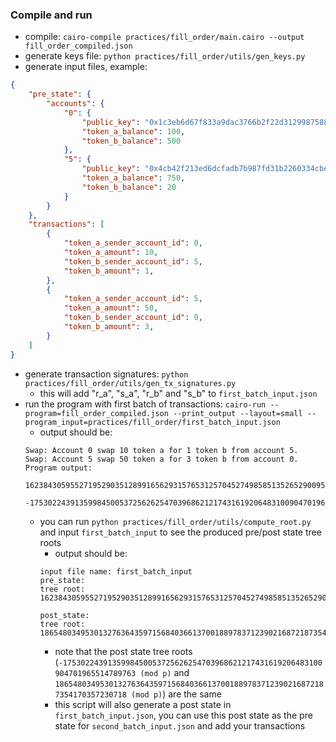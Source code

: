 ### Compile and run
- compile: `cairo-compile practices/fill_order/main.cairo --output fill_order_compiled.json`
- generate keys file: `python practices/fill_order/utils/gen_keys.py`
- generate input files, example:
```json
{
    "pre_state": {
        "accounts": {
            "0": {
                "public_key": "0x1c3eb6d67f833a9dac3766b2f22d31299875884f3fc84ebc70c322e8fb18112",
                "token_a_balance": 100,
                "token_b_balance": 500
            },
            "5": {
                "public_key": "0x4cb42f213ed6dcfadb7b987fd31b2260334cbe404315708d17a2404fbadb11e",
                "token_a_balance": 750,
                "token_b_balance": 20
            }
        }
    },
    "transactions": [
        {
            "token_a_sender_account_id": 0,
            "token_a_amount": 10,
            "token_b_sender_account_id": 5,
            "token_b_amount": 1,
        },
        {
            "token_a_sender_account_id": 5,
            "token_a_amount": 50,
            "token_b_sender_account_id": 0,
            "token_b_amount": 3,
        }
    ]
}
``` 
- generate transaction signatures: `python practices/fill_order/utils/gen_tx_signatures.py`
    - this will add "r_a", "s_a", "r_b" and "s_b" to `first_batch_input.json`
- run the program with first batch of transactions: `cairo-run --program=fill_order_compiled.json --print_output --layout=small --program_input=practices/fill_order/first_batch_input.json`
    - output should be:
    ```
    Swap: Account 0 swap 10 token a for 1 token b from account 5.
    Swap: Account 5 swap 50 token a for 3 token b from account 0.
    Program output:
        1623843059552719529035128991656293157653125704527498585135265290095705290904
        -1753022439135998450053725626254703968621217431619206483100904701965514789763
    ```
    - you can run `python practices/fill_order/utils/compute_root.py` and input `first_batch_input` to see the produced pre/post state tree roots
        - output should be:
        ```
        input file name: first_batch_input
        pre_state:
        tree root: 1623843059552719529035128991656293157653125704527498585135265290095705290904

        post_state:
        tree root: 1865480349530132763643597156840366137001889783712390216872187354170357230718
        ```
        - note that the post state tree roots (`-1753022439135998450053725626254703968621217431619206483100904701965514789763 (mod p)` and `1865480349530132763643597156840366137001889783712390216872187354170357230718 (mod p)`) are the same
        - this script will also generate a post state in `first_batch_input.json`, you can use this post state as the pre state for `second_batch_input.json` and add your transactions
